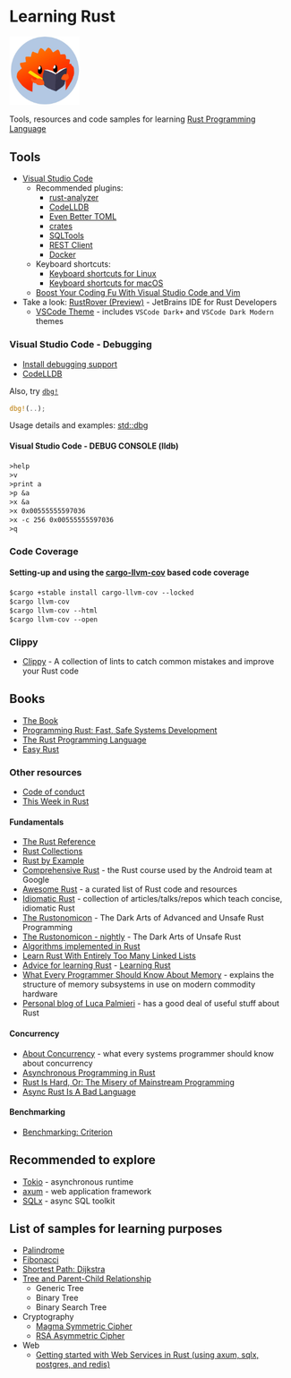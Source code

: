 # Learning Rust

<img src="learn-rust.jpeg" style="width: 25%" alt="ferris-learner">  

Tools, resources and code samples for learning [Rust Programming Language](https://www.rust-lang.org/)

## Tools

- [Visual Studio Code](https://code.visualstudio.com/docs/languages/rust)
  - Recommended plugins:
    - [rust-analyzer](https://marketplace.visualstudio.com/items?itemName=rust-lang.rust-analyzer)
    - [CodeLLDB](https://marketplace.visualstudio.com/items?itemName=vadimcn.vscode-lldb)
    - [Even Better TOML](https://marketplace.visualstudio.com/items?itemName=tamasfe.even-better-toml)
    - [crates](https://marketplace.visualstudio.com/items?itemName=serayuzgur.crates)
    - [SQLTools](https://marketplace.visualstudio.com/items?itemName=mtxr.sqltools)
    - [REST Client](https://marketplace.visualstudio.com/items?itemName=humao.rest-client)
    - [Docker](https://marketplace.visualstudio.com/items?itemName=ms-azuretools.vscode-docker)
  - Keyboard shortcuts:
    - [Keyboard shortcuts for Linux](https://code.visualstudio.com/shortcuts/keyboard-shortcuts-linux.pdf)
    - [Keyboard shortcuts for macOS](https://code.visualstudio.com/shortcuts/keyboard-shortcuts-macos.pdf)
  - [Boost Your Coding Fu With Visual Studio Code and Vim](https://www.barbarianmeetscoding.com/blog/boost-your-coding-fu-with-vscode-and-vim)
- Take a look: [RustRover (Preview)](https://www.jetbrains.com/rust/) - JetBrains IDE for Rust Developers
  - [VSCode Theme](https://plugins.jetbrains.com/plugin/19177-vscode-theme) - includes `VSCode Dark+` and `VSCode Dark Modern` themes

### Visual Studio Code - Debugging

- [Install debugging support](https://code.visualstudio.com/docs/languages/rust#_debugging)
- [CodeLLDB](https://marketplace.visualstudio.com/items?itemName=vadimcn.vscode-lldb)

Also, try [`dbg!`](https://doc.rust-lang.org/std/macro.dbg.html)

```rust
dbg!(..);
```

Usage details and examples: [std::dbg](https://doc.rust-lang.org/std/macro.dbg.html)

#### Visual Studio Code - DEBUG CONSOLE (lldb)

```text
>help
>v
>print a
>p &a
>x &a
>x 0x00555555597036
>x -c 256 0x00555555597036
>q
```

### Code Coverage

#### Setting-up and using the [cargo-llvm-cov](https://github.com/taiki-e/cargo-llvm-cov) based code coverage

```text
$cargo +stable install cargo-llvm-cov --locked
$cargo llvm-cov
$cargo llvm-cov --html
$cargo llvm-cov --open 
```

### Clippy

- [Clippy](https://github.com/rust-lang/rust-clippy) - A collection of lints to catch common mistakes and improve your Rust code

## Books

- [The Book](https://doc.rust-lang.org/book)
- [Programming Rust: Fast, Safe Systems Development](https://www.amazon.com/Programming-Rust-Fast-Systems-Development/dp/1492052590)
- [The Rust Programming Language](https://www.cs.brandeis.edu/~cs146a/rust/doc-02-21-2015/book/README.html)
- [Easy Rust](https://dhghomon.github.io/easy_rust/)
  
### Other resources

- [Code of conduct](https://www.rust-lang.org/policies/code-of-conduct)
- [This Week in Rust](https://this-week-in-rust.org/)

#### Fundamentals

- [The Rust Reference](https://doc.rust-lang.org/reference)
- [Rust Collections](https://doc.rust-lang.org/std/collections)
- [Rust by Example](https://doc.rust-lang.org/rust-by-example/index.html)
- [Comprehensive Rust](https://github.com/google/comprehensive-rust) - the Rust course used by the Android team at Google
- [Awesome Rust](https://github.com/rust-unofficial/awesome-rust) - a curated list of Rust code and resources
- [Idiomatic Rust](https://github.com/mre/idiomatic-rust) - collection of articles/talks/repos which teach concise, idiomatic Rust
- [The Rustonomicon](https://github.com/rust-lang/nomicon) - The Dark Arts of Advanced and Unsafe Rust Programming
- [The Rustonomicon - nightly](https://doc.rust-lang.org/nightly/nomicon/) - The Dark Arts of Unsafe Rust
- [Algorithms implemented in Rust](https://github.com/TheAlgorithms/Rust)
- [Learn Rust With Entirely Too Many Linked Lists](https://rust-unofficial.github.io/too-many-lists/)
- [Advice for learning Rust](https://github.com/QuineDot/rust-learning) - [Learning Rust](https://quinedot.github.io/rust-learning/)
- [What Every Programmer Should Know About Memory](https://people.freebsd.org/~lstewart/articles/cpumemory.pdf) - explains the structure of memory subsystems in use on modern commodity hardware
- [Personal blog of Luca Palmieri](https://www.lpalmieri.com/) - has a good deal of useful stuff about Rust

#### Concurrency

- [About Concurrency](https://assets.bitbashing.io/papers/concurrency-primer.pdf) - what every systems programmer should know about concurrency
- [Asynchronous Programming in Rust](https://rust-lang.github.io/async-book/)
- [Rust Is Hard, Or: The Misery of Mainstream Programming](https://hirrolot.github.io/posts/rust-is-hard-or-the-misery-of-mainstream-programming.html)
- [Async Rust Is A Bad Language](https://bitbashing.io/async-rust.html)

#### Benchmarking

- [Benchmarking: Criterion](https://bheisler.github.io/criterion.rs/book/)

## Recommended to explore

- [Tokio](https://tokio.rs/) - asynchronous runtime
- [axum](https://github.com/tokio-rs/axum) - web application framework
- [SQLx](https://github.com/launchbadge/sqlx) - async SQL toolkit

## List of samples for learning purposes

- [Palindrome](https://github.com/sheroz/palindrome)
- [Fibonacci](https://github.com/sheroz/fibonacci)
- [Shortest Path: Dijkstra](https://github.com/sheroz/shortest_path)
- [Tree and Parent-Child Relationship](https://github.com/sheroz/tree-samples-rs)
  - Generic Tree
  - Binary Tree
  - Binary Search Tree
- Cryptography
  - [Magma Symmetric Cipher](https://github.com/sheroz/magma)
  - [RSA Asymmetric Cipher](https://github.com/sheroz/rsa)
- Web
  - [Getting started with Web Services in Rust (using axum, sqlx, postgres, and redis)](https://github.com/sheroz/axum-web)
  